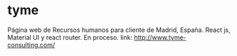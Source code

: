 # tyme
Página web de Recursos humanos para cliente de Madrid, España. 
React js, Material UI y react router. 
En proceso. 
link: http://www.tyme-consulting.com/

